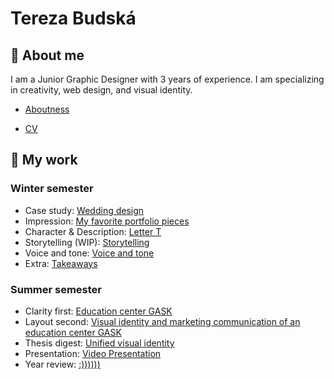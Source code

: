 # Tereza Budská
## 🌸 About me
I am a Junior Graphic Designer with 3 years of experience. I am specializing in creativity, web design, and visual identity.
- [Aboutness](https://tebri11.github.io/en-for-designers/03-aboutness/03-aboutness)

 - [CV](https://tebri11.github.io/en-for-designers/04-experience/cv-2021-budska.pdf)

## 🤍 My work
### Winter semester
 - Case study: [Wedding design](https://tebri11.github.io/en-for-designers/03-aboutness/)
 - Impression: [My favorite portfolio pieces](https://tebri11.github.io/en-for-designers/02-impression/02-impression)
 - Character & Description: [Letter T](https://tebri11.github.io/en-for-designers/01-character-description/index)
 - Storytelling (WIP): [Storytelling](https://tebri11.github.io/en-for-designers/06-storytelling/index)
 - Voice and tone: [Voice and tone](https://tebri11.github.io/en-for-designers/05-voice-tone/index) 
 - Extra: [Takeaways](https://tebri11.github.io/en-for-designers/extra-takeaways/index)


### Summer semester
- Clarity first: [Education center GASK](https://tebri11.github.io/en-for-designers/08-clarity-first/index)
- Layout second: [Visual identity and marketing communication of an education center GASK](https://tebri11.github.io/en-for-designers/09-layout-second/index)
- Thesis digest: [Unified visual identity](https://tebri11.github.io/en-for-designers/10-thesis-digest//index)
- Presentation: [Video Presentation](https://tebri11.github.io/en-for-designers/11-presentation//index)
- Year review: [:))))))](https://tebri11.github.io/en-for-designers/year-review//index)
